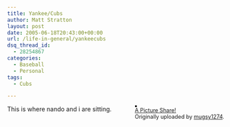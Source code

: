 ```yaml
---
title: Yankee/Cubs
author: Matt Stratton
layout: post
date: 2005-06-18T20:43:00+00:00
url: /life-in-general/yankeecubs
dsq_thread_id:
  - 28254867
categories:
  - Baseball
  - Personal
tags:
  - Cubs

---
```

<div style="float:right;margin-left:10px;margin-bottom:10px;">
  <a href="http://www.flickr.com/photos/mugsy/20094445/" title="photo sharing"><img src="http://photos15.flickr.com/20094445_da5cff84ea_m.jpg" alt="" style="border:solid 2px #000000;" /></a> <br /> <span style="font-size:.9em;margin-top:0;"> <a href="http://www.flickr.com/photos/mugsy/20094445/">A Picture Share!</a> <br /> Originally uploaded by <a href="http://www.flickr.com/people/mugsy/">mugsy1274</a>. </span>
</div>

This is where nando and i are sitting.